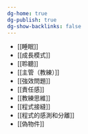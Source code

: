 ```yaml
---
dg-home: true
dg-publish: true
dg-show-backlinks: false
---
```

- [[睡眠]]
- [[成長模式]]
- [[聆聽]]
- [[主管（教練）]]
- [[強效問題]]
- [[責任感]]
- [[教練思維]]
- [[程式接縫]]
- [[程式的感測和分離]]
- [[偽物件]]


